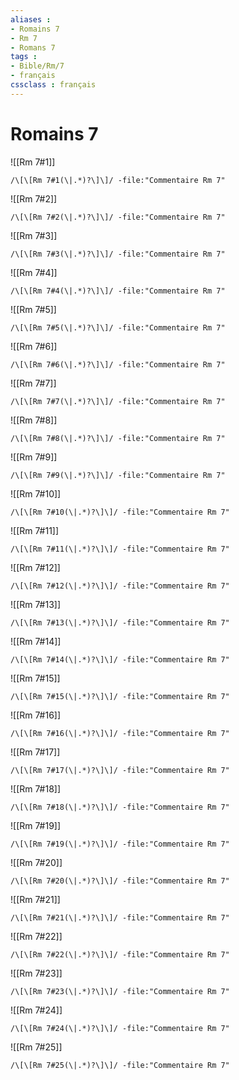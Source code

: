 ```yaml
---
aliases : 
- Romains 7
- Rm 7
- Romans 7
tags : 
- Bible/Rm/7
- français
cssclass : français
---
```


# Romains 7

![[Rm 7#1]]

```query
/\[\[Rm 7#1(\|.*)?\]\]/ -file:"Commentaire Rm 7"
```

![[Rm 7#2]]

```query
/\[\[Rm 7#2(\|.*)?\]\]/ -file:"Commentaire Rm 7"
```

![[Rm 7#3]]

```query
/\[\[Rm 7#3(\|.*)?\]\]/ -file:"Commentaire Rm 7"
```

![[Rm 7#4]]

```query
/\[\[Rm 7#4(\|.*)?\]\]/ -file:"Commentaire Rm 7"
```

![[Rm 7#5]]

```query
/\[\[Rm 7#5(\|.*)?\]\]/ -file:"Commentaire Rm 7"
```

![[Rm 7#6]]

```query
/\[\[Rm 7#6(\|.*)?\]\]/ -file:"Commentaire Rm 7"
```

![[Rm 7#7]]

```query
/\[\[Rm 7#7(\|.*)?\]\]/ -file:"Commentaire Rm 7"
```

![[Rm 7#8]]

```query
/\[\[Rm 7#8(\|.*)?\]\]/ -file:"Commentaire Rm 7"
```

![[Rm 7#9]]

```query
/\[\[Rm 7#9(\|.*)?\]\]/ -file:"Commentaire Rm 7"
```

![[Rm 7#10]]

```query
/\[\[Rm 7#10(\|.*)?\]\]/ -file:"Commentaire Rm 7"
```

![[Rm 7#11]]

```query
/\[\[Rm 7#11(\|.*)?\]\]/ -file:"Commentaire Rm 7"
```

![[Rm 7#12]]

```query
/\[\[Rm 7#12(\|.*)?\]\]/ -file:"Commentaire Rm 7"
```

![[Rm 7#13]]

```query
/\[\[Rm 7#13(\|.*)?\]\]/ -file:"Commentaire Rm 7"
```

![[Rm 7#14]]

```query
/\[\[Rm 7#14(\|.*)?\]\]/ -file:"Commentaire Rm 7"
```

![[Rm 7#15]]

```query
/\[\[Rm 7#15(\|.*)?\]\]/ -file:"Commentaire Rm 7"
```

![[Rm 7#16]]

```query
/\[\[Rm 7#16(\|.*)?\]\]/ -file:"Commentaire Rm 7"
```

![[Rm 7#17]]

```query
/\[\[Rm 7#17(\|.*)?\]\]/ -file:"Commentaire Rm 7"
```

![[Rm 7#18]]

```query
/\[\[Rm 7#18(\|.*)?\]\]/ -file:"Commentaire Rm 7"
```

![[Rm 7#19]]

```query
/\[\[Rm 7#19(\|.*)?\]\]/ -file:"Commentaire Rm 7"
```

![[Rm 7#20]]

```query
/\[\[Rm 7#20(\|.*)?\]\]/ -file:"Commentaire Rm 7"
```

![[Rm 7#21]]

```query
/\[\[Rm 7#21(\|.*)?\]\]/ -file:"Commentaire Rm 7"
```

![[Rm 7#22]]

```query
/\[\[Rm 7#22(\|.*)?\]\]/ -file:"Commentaire Rm 7"
```

![[Rm 7#23]]

```query
/\[\[Rm 7#23(\|.*)?\]\]/ -file:"Commentaire Rm 7"
```

![[Rm 7#24]]

```query
/\[\[Rm 7#24(\|.*)?\]\]/ -file:"Commentaire Rm 7"
```

![[Rm 7#25]]

```query
/\[\[Rm 7#25(\|.*)?\]\]/ -file:"Commentaire Rm 7"
```

